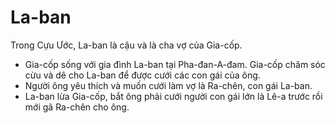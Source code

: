 # La-ban

Trong Cựu Ước, La-ban là cậu và là cha vợ của Gia-cốp. 
- Gia-cốp sống với gia đình La-ban tại Pha-đan-A-đam. Gia-cốp chăm sóc cừu và dê cho La-ban để được cưới các con gái của ông. 
- Người ông yêu thích và muốn cưới làm vợ là Ra-chên, con gái La-ban.
- La-ban lừa Gia-cốp, bắt ông phải cưới người con gái lớn là Lê-a trước rồi mới gã Ra-chên cho ông.

